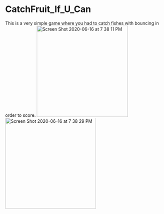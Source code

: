 # CatchFruit_If_U_Can
This is a very simple game where you had to catch fishes with bouncing in order to score.
<img width="291" alt="Screen Shot 2020-06-16 at 7 38 11 PM" src="https://user-images.githubusercontent.com/25341181/84782472-e0be8d00-b009-11ea-8c3d-9c86e8c6edc7.png">
<img width="290" alt="Screen Shot 2020-06-16 at 7 38 29 PM" src="https://user-images.githubusercontent.com/25341181/84782479-e2885080-b009-11ea-9512-69f53dbab29b.png">
